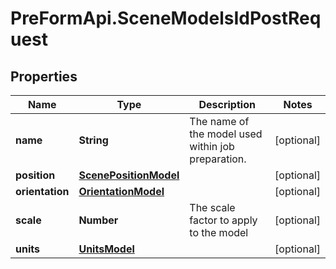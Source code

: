 # PreFormApi.SceneModelsIdPostRequest

## Properties

Name | Type | Description | Notes
------------ | ------------- | ------------- | -------------
**name** | **String** | The name of the model used within job preparation. | [optional] 
**position** | [**ScenePositionModel**](ScenePositionModel.md) |  | [optional] 
**orientation** | [**OrientationModel**](OrientationModel.md) |  | [optional] 
**scale** | **Number** | The scale factor to apply to the model | [optional] 
**units** | [**UnitsModel**](UnitsModel.md) |  | [optional] 


